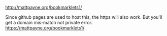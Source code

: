 http://mattpayne.org/bookmarklets1/

Since github pages are used to host this, the https will also work.  But you'll get a domain mis-match not private error.
https://mattpayne.org/bookmarklets1/

